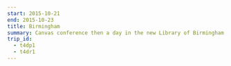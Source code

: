 ```yaml
---
start: 2015-10-21
end: 2015-10-23
title: Birmingham
summary: Canvas conference then a day in the new Library of Birmingham.
trip_id:
  - t4dp1
  - t4dr1
---
```

